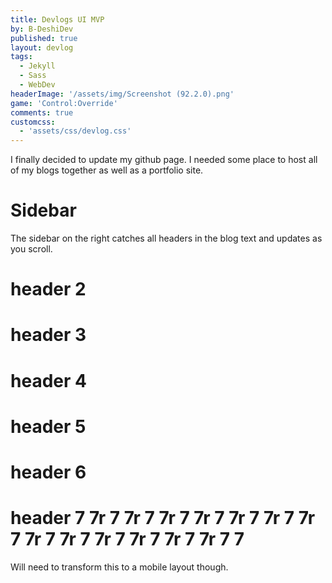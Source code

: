 ```yaml
---
title: Devlogs UI MVP
by: B-DeshiDev
published: true
layout: devlog
tags:
  - Jekyll
  - Sass
  - WebDev
headerImage: '/assets/img/Screenshot (92.2.0).png'
game: 'Control:Override'
comments: true
customcss:
  - 'assets/css/devlog.css'
---
```

I finally decided to update my github page. I needed some place to host all of my blogs together as well as a portfolio site. 
# Sidebar
The sidebar on the right catches all headers in the blog text and updates as you scroll.
# header 2
# header 3
# header 4
# header 5
# header 6
# header 7 7r 7 7r 7 7r 7 7r 7 7r 7 7r 7 7r 7 7r 7 7r 7 7r 7 7r 7 7r 7 7r 7 7
Will need to transform this to a mobile layout though.